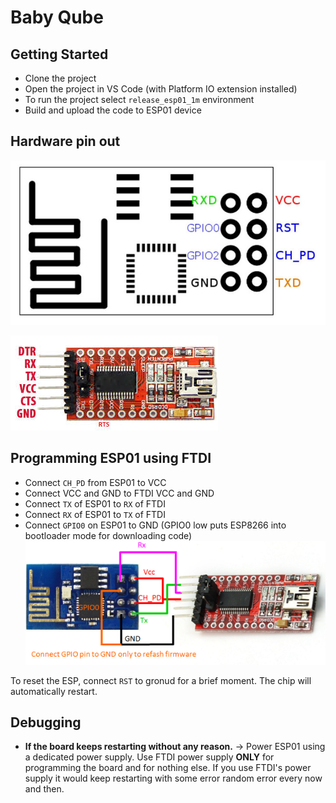 # Baby Qube

## Getting Started

  - Clone the project
  - Open the project in VS Code (with Platform IO extension installed)
  - To run the project select `release_esp01_1m` environment
  - Build and upload the code to ESP01 device

## Hardware pin out
![Image of ESP01s pin description](media/esp01s-pinout.jpg)

![Image of FTDI USB to TTL pinout](media/ftdi-pinout.jpeg)

## Programming ESP01 using FTDI

  - Connect `CH_PD` from ESP01 to VCC
  - Connect VCC and GND to FTDI VCC and GND
  - Connect `TX` of ESP01 to `RX` of FTDI
  - Connect `RX` of ESP01 to `TX` of FTDI
  - Connect `GPIO0` on ESP01 to GND (GPIO0 low puts ESP8266 into bootloader mode for downloading code)
![Programming ESP01](media/programming-esp01.png)

To reset the ESP, connect `RST` to gronud for a brief moment. The chip will automatically restart.

## Debugging

  - **If the board keeps restarting without any reason.** -> Power ESP01 using a dedicated power supply. Use FTDI power supply **ONLY** for programming the board and for nothing else. If you use FTDI's power supply it would keep restarting with some error random error every now and then.